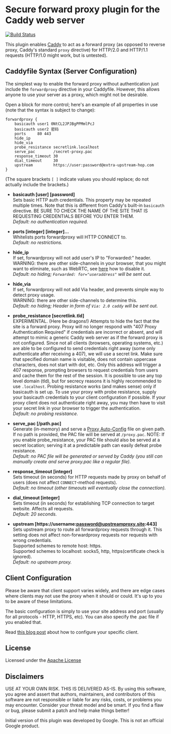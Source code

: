 # Secure forward proxy plugin for the Caddy web server

[![Build Status](https://travis-ci.org/refraction-networking/utls.svg?branch=master)](https://travis-ci.org/refraction-networking/utls)

This plugin enables [Caddy](https://caddyserver.com) to act as a forward proxy (as opposed to reverse proxy, Caddy's standard `proxy` directive) for HTTP/2.0 and HTTP/1.1 requests (HTTP/1.0 might work, but is untested).

## Caddyfile Syntax (Server Configuration)

The simplest way to enable the forward proxy without authentication just include the `forwardproxy` directive in your Caddyfile. However, this allows anyone to use your server as a proxy, which might not be desirable.

Open a block for more control; here's an example of all properties in use (note that the syntax is subject to change):

```
forwardproxy {
    basicauth user1 0NtCL2JPJBgPPMmlPcJ
    basicauth user2 密码
    ports     80 443
    hide_ip
    hide_via
    probe_resistance secretlink.localhost
    serve_pac        /secret-proxy.pac
    response_timeout 30
    dial_timeout     30
    upstream         https://user:password@extra-upstream-hop.com
}
```

(The square brackets `[ ]` indicate values you should replace; do not actually include the brackets.)

- **basicauth [user] [password]**  
Sets basic HTTP auth credentials. This property may be repeated multiple times. Note that this is different from Caddy's built-in `basicauth` directive. BE SURE TO CHECK THE NAME OF THE SITE THAT IS REQUESTING CREDENTIALS BEFORE YOU ENTER THEM.  
_Default: no authentication required._

- **ports [integer] [integer]...**  
Whitelists ports forwardproxy will HTTP CONNECT to.  
_Default: no restrictions._

- **hide_ip**  
If set, forwardproxy will not add user's IP to "Forwarded:" header.  
WARNING: there are other side-channels in your browser, that you might want to eliminate, such as WebRTC, see [here](https://www.ivpn.net/knowledgebase/158/My-IP-is-being-leaked-by-WebRTC-How-do-I-disable-it.html) how to disable it.  
_Default: no hiding; `Forwarded: for="useraddress"` will be sent out._

- **hide_via**  
If set, forwardproxy will not add Via header, and prevents simple way to detect proxy usage.  
WARNING: there are other side-channels to determine this.  
_Default: no hiding; Header in form of `Via: 2.0 caddy` will be sent out._

- **probe_resistance [secretlink.tld]**  
EXPERIMENTAL. (Here be dragons!) Attempts to hide the fact that the site is a forward proxy. Proxy will no longer respond with "407 Proxy Authentication Required" if credentials are incorrect or absent, and will attempt to mimic a generic Caddy web server as if the forward proxy is not configured. Since not all clients (browsers, operating systems, etc.) are able to be configured to send credentials right away (some only authenticate after receiving a 407), we will use a secret link. Make sure that specified domain name is visitable, does not contain uppercase characters, does not start with dot, etc. Only this address will trigger a 407 response, prompting browsers to request credentials from users and cache them for the rest of the session. It is possible to use any top level domain (tld), but for secrecy reasons it is highly recommended to use `.localhost`. Probing resistance works (and makes sense) only if basicauth is set up. To use your proxy with probe resistance, supply your basicauth credentials to your client configuration if possible. If your proxy client does not authenticate right away, you may then have to visit your secret link in your browser to trigger the authentication.  
_Default: no probing resistance._

- **serve_pac [/path.pac]**  
Generate (in-memory) and serve a [Proxy Auto-Config](https://en.wikipedia.org/wiki/Proxy_auto-config) file on given path. If no path is provided, the PAC file will be served at `/proxy.pac`. NOTE: If you enable probe_resistance, your PAC file should also be served at a secret location; serving it at a predictable path can easily defeat probe resistance.  
_Default: no PAC file will be generated or served by Caddy (you still can manually create and serve proxy.pac like a regular file)._

- **response_timeout [integer]**  
Sets timeout (in seconds) for HTTP requests made by proxy on behalf of users (does not affect `CONNECT`-method requests).  
_Default: no timeout (other timeouts will eventually close the connection)._

- **dial_timeout [integer]**  
Sets timeout (in seconds) for establishing TCP connection to target website. Affects all requests.  
_Default: 20 seconds._

- **upstream [https://username:password@upstreamproxy.site:443]**  
Sets upstream proxy to route all forwardproxy requests through it.
This setting does not affect non-forwardproxy requests nor requests with wrong credentials.  
Supported schemes to remote host: https.  
Supported schemes to localhost: socks5, http, https(certificate check is ignored).  
_Default: no upstream proxy._

## Client Configuration

Please be aware that client support varies widely, and there are edge cases where clients may not use the proxy when it should or could. It's up to you to be aware of these limitations.

The basic configuration is simply to use your site address and port (usually for all protocols - HTTP, HTTPS, etc). You can also specify the .pac file if you enabled that.

Read [this blog post](https://sfrolov.io/2017/08/secure-web-proxy-client-en) about how to configure your specific client.


## License

Licensed under the [Apache License](LICENSE)

## Disclaimers

USE AT YOUR OWN RISK. THIS IS DELIVERED AS-IS. By using this software, you agree and assert that authors, maintainers, and contributors of this software are not responsible or liable for any risks, costs, or problems you may encounter. Consider your threat model and be smart. If you find a flaw or bug, please submit a patch and help make things better!

Initial version of this plugin was developed by Google. This is not an official Google product.
